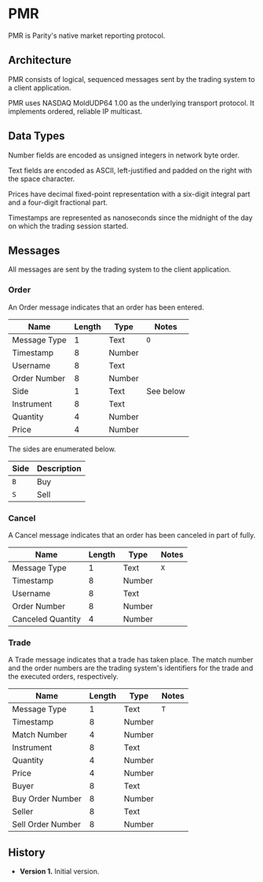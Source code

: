 # PMR

PMR is Parity's native market reporting protocol.

## Architecture

PMR consists of logical, sequenced messages sent by the trading system to
a client application.

PMR uses NASDAQ MoldUDP64 1.00 as the underlying transport protocol. It
implements ordered, reliable IP multicast.

## Data Types

Number fields are encoded as unsigned integers in network byte order.

Text fields are encoded as ASCII, left-justified and padded on the right with
the space character.

Prices have decimal fixed-point representation with a six-digit integral part
and a four-digit fractional part.

Timestamps are represented as nanoseconds since the midnight of the day on
which the trading session started.

## Messages

All messages are sent by the trading system to the client application.

### Order

An Order message indicates that an order has been entered.

Name         | Length | Type   | Notes
-------------|--------|--------|----------
Message Type |      1 | Text   | `O`
Timestamp    |      8 | Number |
Username     |      8 | Text   |
Order Number |      8 | Number |
Side         |      1 | Text   | See below
Instrument   |      8 | Text   |
Quantity     |      4 | Number |
Price        |      4 | Number |

The sides are enumerated below.

Side | Description
-----|------------
`B`  | Buy
`S`  | Sell

### Cancel

A Cancel message indicates that an order has been canceled in part of fully.

Name              | Length | Type   | Notes
------------------|--------|--------|------
Message Type      |      1 | Text   | `X`
Timestamp         |      8 | Number |
Username          |      8 | Text   |
Order Number      |      8 | Number |
Canceled Quantity |      4 | Number |

### Trade

A Trade message indicates that a trade has taken place. The match number and
the order numbers are the trading system's identifiers for the trade and the
executed orders, respectively.

Name              | Length | Type   | Notes
------------------|--------|--------|------
Message Type      |      1 | Text   | `T`
Timestamp         |      8 | Number |
Match Number      |      4 | Number |
Instrument        |      8 | Text   |
Quantity          |      4 | Number |
Price             |      4 | Number |
Buyer             |      8 | Text   |
Buy Order Number  |      8 | Number |
Seller            |      8 | Text   |
Sell Order Number |      8 | Number |

## History

- **Version 1.** Initial version.
